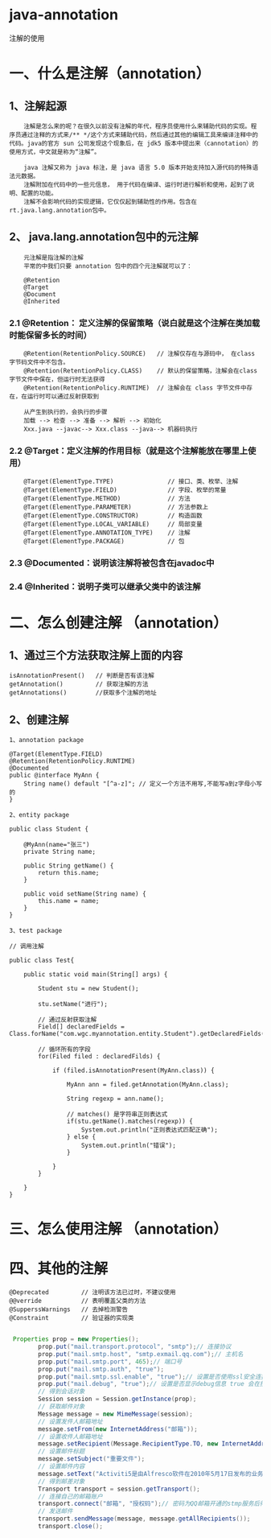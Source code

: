 # java-annotation   
注解的使用
      
# 一、什么是注解（annotation）

## 1、注解起源

		注解是怎么来的呢？在很久以前没有注解的年代，程序员使用什么来辅助代码的实现。程序员通过注释的方式来/** */这个方式来辅助代码，然后通过其他的编辑工具来编译注释中的代码。java的官方 sun 公司发现这个现象后，在 jdk5 版本中提出来（cannotation）的使用方式，中文就是称为“注解”。

		java 注解又称为 java 标注，是 java 语言 5.0 版本开始支持加入源代码的特殊语法元数据。
		注解附加在代码中的一些元信息， 用于代码在编译、运行时进行解析和使用，起到了说明、配置的功能。
		注解不会影响代码的实现逻辑，它仅仅起到辅助性的作用。包含在 rt.java.lang.annotation包中。

## 2、 java.lang.annotation包中的元注解

		元注解是指注解的注解
		平常的中我们只要 annotation 包中的四个元注解就可以了：
		
		@Retention
		@Target
		@Document
		@Inherited 

###  2.1 @Retention： 定义注解的保留策略（说白就是这个注解在类加载时能保留多长的时间）
		
		@Retention(RetentionPolicy.SOURCE)	 // 注解仅存在与源码中， 在class 字节码文件中不包含。
		@Retention(RetentionPolicy.CLASS)    // 默认的保留策略，注解会在class 字节文件中保在，但运行时无法获得
		@Retention(RetentionPolicy.RUNTIME)  // 注解会在 class 字节文件中存在，在运行时可以通过反射获取到

		从产生到执行的，会执行的步骤
		加载 --> 检查 --> 准备 --> 解析 --> 初始化
		Xxx.java --javac--> Xxx.class --java--> 机器码执行
### 2.2 @Target：定义注解的作用目标（就是这个注解能放在哪里上使用）

		@Target(ElementType.TYPE)				// 接口、类、枚举、注解
		@Target(ElementType.FIELD)				// 字段、枚举的常量
		@Target(ElementType.METHOD)				// 方法
		@Target(ElementType.PARAMETER)			// 方法参数上
		@Target(ElementType.CONSTRUCTOR)		// 构造函数
		@Target(ElementType.LOCAL_VARIABLE)		// 局部变量
		@Target(ElementType.ANNOTATION_TYPE)	// 注解
		@Target(ElementType.PACKAGE)			// 包

### 2.3 @Documented：说明该注解将被包含在javadoc中

### 2.4 @Inherited：说明子类可以继承父类中的该注解

		
# 二、怎么创建注解 （annotation）

## 1、通过三个方法获取注解上面的内容

	isAnnotationPresent()	// 判断是否有该注解
	getAnnotation()			// 获取注解的方法
	getAnnotations()		//获取多个注解的地址

## 2、创建注解

	1、annotation package

	@Target(ElementType.FIELD)
	@Retention(RetentionPolicy.RUNTIME)
	@Documented
	public @interface MyAnn {
	 	String name() default "[^a-z]";	// 定义一个方法不用写,不能写a到z字母小写的
	}
	
	2、entity package

	public class Student {

		@MyAnn(name="张三")
		private String name;

		public String getName() {
			return this.name;
		}

		public void setName(String name) {
			this.name = name;
		}
	}
	
	3、test package
	
	// 调用注解

	public class Test{
		
		public static void main(String[] args) {
			
			Student stu = new Student();

			stu.setName("进行");

			// 通过反射获取注解
			Field[] declaredFields = Class.forName("com.wgc.myannotation.entity.Student").getDeclaredFields();

			// 循环所有的字段
			for(Filed filed : declaredFilds) {
				
				if (filed.isAnnotationPresent(MyAnn.class)) {
					
					MyAnn ann =	filed.getAnnotation(MyAnn.class);
					
					String regexp = ann.name();

					// matches() 是字符串正则表达式
					if(stu.getName().matches(regexp)) {
						System.out.println("正则表达式匹配正确");
					} else {
						System.out.println("错误");
					}

				}
			}
			
		}
	}

# 三、怎么使用注解 （annotation）

# 四、其他的注解
	
	@Deprecated			// 注明该方法已过时，不建议使用
	@@verride			// 表明覆盖父类的方法
	@SupperssWarnings	// 去掉检测警告
	@Constraint			// 验证器的实现类	


``` java

 Properties prop = new Properties();
        prop.put("mail.transport.protocol", "smtp");// 连接协议
        prop.put("mail.smtp.host", "smtp.exmail.qq.com");// 主机名
        prop.put("mail.smtp.port", 465);// 端口号
        prop.put("mail.smtp.auth", "true");
        prop.put("mail.smtp.ssl.enable", "true");// 设置是否使用ssl安全连接 ---一般都使用
        prop.put("mail.debug", "true");// 设置是否显示debug信息 true 会在控制台显示相关信息
        // 得到会话对象
        Session session = Session.getInstance(prop);
        // 获取邮件对象
        Message message = new MimeMessage(session);
        // 设置发件人邮箱地址
        message.setFrom(new InternetAddress("邮箱"));
        // 设置收件人邮箱地址
        message.setRecipient(Message.RecipientType.TO, new InternetAddress("1605513752@qq.com"));//一个收件人
        // 设置邮件标题
        message.setSubject("重要文件");
        // 设置邮件内容
        message.setText("Activiti5是由Alfresco软件在2010年5月17日发布的业务流程管理（BPM）框架，它是覆盖了业务流程管理、工作流、服务协作等领域的一个开源的、灵活的、易扩展的可执行流程语言框架。Activiti基于Apache许可的开源BPM平台，创始人Tom Baeyens是JBoss jBPM的项目架构师，它特色是提供了idea插件，开发人员可以通过插件直接绘画出业务");
        // 得到邮差对象
        Transport transport = session.getTransport();
        // 连接自己的邮箱账户
        transport.connect("邮箱", "授权码");// 密码为QQ邮箱开通的stmp服务后得到的客户端授权码
        // 发送邮件
        transport.sendMessage(message, message.getAllRecipients());
        transport.close();
```	
